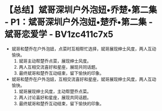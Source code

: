 # 【总结】斌哥深圳户外泡妞•乔楚•第二集 - P1：斌哥深圳户外泡妞•楚乔•第二集 - 斌哥恋爱学 - BV1zc411c7x5

-   斌哥和楚乔在户外泡妞，点菜时互相帮忙选择，斌哥展现绅士风度，两人互动愉快。
    1.  斌哥主动帮楚乔点菜，展现绅士风度。
    2.  两人互相交流喜好和星座，展现共同话题。
    3.  最终斌哥和楚乔互动结束，留下愉快的印象。
-   斌哥和楚乔在户外泡妞，互相交流喜好和星座，斌哥展现绅士风度，两人互动愉快。
    1.  斌哥展现绅士风度，主动帮楚乔点菜。
    2.  两人讨论喜好和星座，展现共同话题。
    3.  最终斌哥和楚乔互动结束，留下愉快的印象。